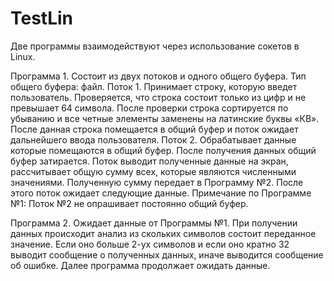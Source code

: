 # TestLin
Две программы взаимодействуют через использование сокетов в Linux.

Программа 1. 
Состоит из двух потоков и одного общего буфера. Тип общего буфера: файл.
Поток 1. Принимает строку, которую введет пользователь.   Проверяется, что строка состоит только из цифр и не превышает 64 символа. После проверки строка сортируется по убыванию и все четные элементы заменены на латинские буквы «КВ». После данная строка помещается в общий буфер и поток ожидает дальнейшего ввода пользователя.
Поток 2. Обрабатывает данные которые помещаются в общий буфер. После получения данных общий буфер затирается. Поток выводит полученные данные на экран, рассчитывает общую сумму всех, которые являются численными значениями.  Полученную сумму передает в Программу №2. После этого поток ожидает следующие данные.
Примечание по Программе №1: Поток №2 не опрашивает постоянно общий буфер. 


Программа 2. 
Ожидает данные от Программы №1. При получении данных происходит анализ из скольких символов состоит переданное значение. Если оно больше 2-ух символов и если оно кратно 32 выводит сообщение о полученных данных, иначе выводится сообщение об ошибке. Далее программа продолжает ожидать данные.
